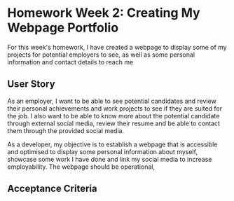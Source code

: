 # Homework Week 2: Creating My Webpage Portfolio

For this week's homework, I have created a webpage to display some of my projects for potential employers to see, as well as some personal information and contact details to reach me

## User Story 
As an employer, I want to be able to see potential candidates and review their personal achievements and work projects to see if they are suited for the job. I also want to be able to know more about the potential candidate through external social media, review their resume and be able to contact them through the provided social media. 

As a developer, my objective is to establish a webpage that is accessible and optimised to display some personal information about myself, showcase some work I have done and link my social media to increase employability. The webpage should be operational, 

## Acceptance Criteria
